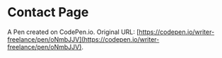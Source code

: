# Contact Page 

A Pen created on CodePen.io. Original URL: [https://codepen.io/writer-freelance/pen/oNmbJJV](https://codepen.io/writer-freelance/pen/oNmbJJV).

